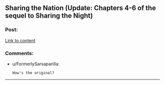 ## Sharing the Nation (Update: Chapters 4-6 of the sequel to Sharing the Night)

### Post:

[Link to content](https://www.fimfiction.net/story/445652/4/sharing-the-nation/chapter-4)

### Comments:

- u/FormerlySarsaparilla:
  ```
  How's the original?
  ```

---

